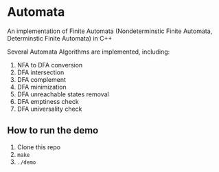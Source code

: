 # Automata
An implementation of Finite Automata (Nondeterminstic Finite Automata, Determinstic Finite Automata) in C++

Several Automata Algorithms are implemented, including:

1. NFA to DFA conversion
2. DFA intersection
3. DFA complement
4. DFA minimization 
5. DFA unreachable states removal
6. DFA emptiness check 
7. DFA universality check

## How to run the demo

1. Clone this repo
2. `make`
3. `./demo`
